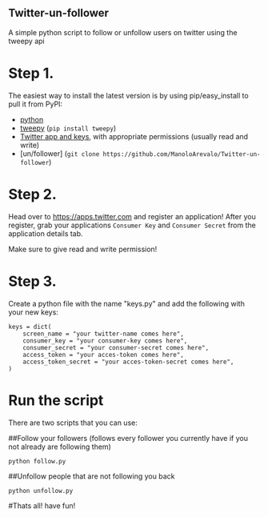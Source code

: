 ## Twitter-un-follower
A simple python script to follow or unfollow users on twitter using the tweepy api

# Step 1.
The easiest way to install the latest version is by using pip/easy_install to pull it from PyPI:
- [python](https://www.python.org/downloads/)
- [tweepy](https://github.com/tweepy/tweepy) (`pip install tweepy`)
- [Twitter app and keys](https://apps.twitter.com/), with appropriate permissions (usually read and write)
- [un/follower] (`git clone https://github.com/ManoloArevalo/Twitter-un-follower`)

# Step 2.
Head over to https://apps.twitter.com and register an application!
After you register, grab your applications ``Consumer Key`` and ``Consumer Secret`` from the application details tab.

Make sure to give read and write permission!

# Step 3.
Create a python file with the name "keys.py" and add the following with your new keys:

    keys = dict(
        screen_name = "your twitter-name comes here",
        consumer_key = "your consumer-key comes here",
        consumer_secret = "your consumer-secret comes here",
        access_token = "your acces-token comes here",
        access_token_secret = "your acces-token-secret comes here",
    )

# Run the script
There are two scripts that you can use:

##Follow your followers (follows every follower you currently have if you not already are following them)

    python follow.py
    
##Unfollow people that are not following you back

    python unfollow.py
    
#Thats all! have fun!
